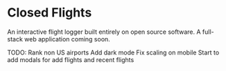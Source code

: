 # Closed Flights

An interactive flight logger built entirely on open source software. A full-stack web application coming soon.


TODO: 
Rank non US airports
Add dark mode
Fix scaling on mobile
Start to add modals for add flights and recent flights
